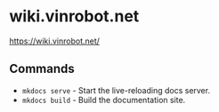 # wiki.vinrobot.net
https://wiki.vinrobot.net/

## Commands

* `mkdocs serve` - Start the live-reloading docs server.
* `mkdocs build` - Build the documentation site.
